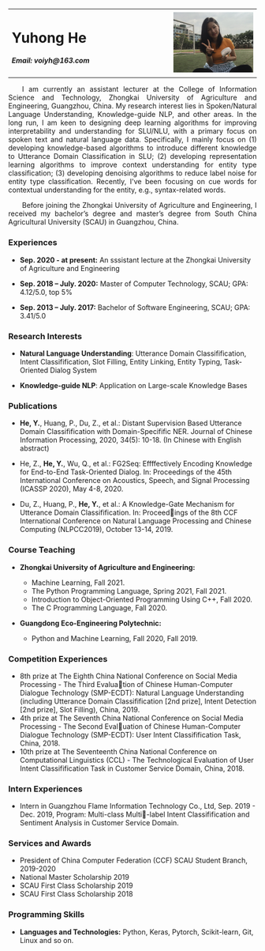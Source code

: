 

<style>
  table div p{font-size=20pt;}
  table td{margin: auto}
	div p{
    		text-indent: 2em;
  }
</style>
<table border="0" class="info">
  <tr>
    <td width="65%">
      <h1>Yuhong He</h1>
      <div>
        <h5>Email: voiyh@163.com</h5>
      </div>
    </td>
    <td width="35%">
      <img src="./hyhong.jpg" width="100%">
    </td>
  </tr>
</table>
  <div align="justify"> 
    <p>I am currently an assistant lecturer at the College of Information Science and Technology, Zhongkai University of Agriculture and Engineering, Guangzhou, China. My research interest lies in Spoken/Natural Language Understanding, Knowledge-guide NLP, and other areas.  In the long run, I am keen to designing deep learning algorithms for improving interpretability and understanding for SLU/NLU, with a primary focus on spoken text and natural language data. Specifically, I mainly focus on (1) developing knowledge-based algorithms to introduce different knowledge to Utterance Domain Classification in SLU; (2) developing representation learning algorithms to improve context understanding for entity type classification; (3)  developing denoising algorithms to reduce label noise for entity type classification. Recently, I've been focusing on cue words for contextual understanding for the entity, e.g., syntax-related words.</p>
       <p>Before joining the Zhongkai University of Agriculture and Engineering, I received my bachelor’s degree and master’s degree from South China Agricultural University (SCAU) in Guangzhou, China.</p></div>


### **Experiences**

- **Sep. 2020 - at present:** An sssistant lecture at  the Zhongkai University of Agriculture and Engineering

- **Sep. 2018 – July. 2020:** Master of Computer Technology, SCAU; GPA: 4.12/5.0, top 5%

- **Sep. 2013 – July. 2017:** Bachelor of Software Engineering, SCAU; GPA: 3.41/5.0

  

### Research Interests

- **Natural Language Understanding**: Utterance Domain Classifification, Intent Classifification, Slot Filling, Entity Linking, Entity Typing, Task-Oriented Dialog System

- **Knowledge-guide NLP**: Application on Large-scale Knowledge Bases

  

### **Publications**

- **He, Y.**, Huang, P., Du, Z., et al.: Distant Supervision Based Utterance Domain Classifification with Domain-Specifific NER. Journal of Chinese Information Processing, 2020, 34(5): 10-18. (In Chinese with English abstract)

- He, Z., **He, Y.**, Wu, Q., et al.: FG2Seq: Effffectively Encoding Knowledge for End-to-End Task-Oriented Dialog. In: Proceedings of the 45th International Conference on Acoustics, Speech, and Signal Processing (ICASSP 2020), May 4-8, 2020.

- Du, Z., Huang, P., **He, Y.**, et al.: A Knowledge-Gate Mechanism for Utterance Domain Classifification. In: Proceedings of the 8th CCF International Conference on Natural Language Processing and Chinese Computing (NLPCC2019), October 13-14, 2019.

  

### **Course Teaching**

- **Zhongkai University of Agriculture and Engineering:**
  - Machine Learning, Fall 2021.
  - The Python Programming Language, Spring 2021, Fall 2021.
  - Introduction to Object-Oriented Programming Using C++, Fall 2020.
  - The C Programming Language, Fall 2020.

- **Guangdong Eco-Engineering Polytechnic:**
  - Python and Machine Learning, Fall 2020, Fall 2019.



### **Competition Experiences**

- 8th prize at The Eighth China National Conference on Social Media Processing - The Third Evaluation of Chinese Human-Computer Dialogue Technology (SMP-ECDT): Natural Language Understanding (including Utterance Domain Classifification [2nd prize], Intent Detection [2nd prize], Slot Filling), China, 2019.
- 4th prize at The Seventh China National Conference on Social Media Processing - The Second Evaluation of Chinese Human-Computer Dialogue Technology (SMP-ECDT): User Intent Classifification Task, China, 2018.
- 10th prize at The Seventeenth China National Conference on Computational Linguistics (CCL) - The Technological Evaluation of User Intent Classifification Task in Customer Service Domain, China, 2018.



### **Intern Experiences**

-  Intern in Guangzhou Flame Information Technology Co., Ltd, Sep. 2019 - Dec. 2019, Program: Multi-class Multi-label Intent Classifification and Sentiment Analysis in Customer Service Domain.




### **Services and Awards**

- President of China Computer Federation (CCF) SCAU Student Branch, 2019-2020
- National Master Scholarship 2019
- SCAU First Class Scholarship 2019
- SCAU First Class Scholarship 2018



### **Programming Skills**

- **Languages and Technologies:** Python, Keras, Pytorch, Scikit-learn, Git, Linux and so on.

